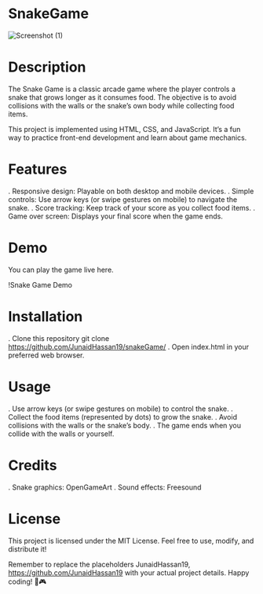 # SnakeGame
![Screenshot (1)](https://github.com/user-attachments/assets/a82b679c-5997-4823-984a-365649be5262)



# Description
The Snake Game is a classic arcade game where the player controls a snake that grows longer as it consumes food. The objective is to avoid collisions with the walls or the snake’s own body while collecting food items.

This project is implemented using HTML, CSS, and JavaScript. It’s a fun way to practice front-end development and learn about game mechanics.

# Features
. Responsive design: Playable on both desktop and mobile devices.
. Simple controls: Use arrow keys (or swipe gestures on mobile) to navigate the snake.
. Score tracking: Keep track of your score as you collect food items.
. Game over screen: Displays your final score when the game ends.

# Demo
You can play the game live here.

!Snake Game Demo

# Installation
. Clone this repository
git clone https://github.com/JunaidHassan19/snakeGame/
. Open index.html in your preferred web browser.

# Usage
. Use arrow keys (or swipe gestures on mobile) to control the snake.
. Collect the food items (represented by dots) to grow the snake.
. Avoid collisions with the walls or the snake’s body.
. The game ends when you collide with the walls or yourself.

# Credits
. Snake graphics: OpenGameArt
. Sound effects: Freesound

# License
This project is licensed under the MIT License. Feel free to use, modify, and distribute it!

Remember to replace the placeholders JunaidHassan19, https://github.com/JunaidHassan19  with your actual project details. Happy coding! 🐍🎮
